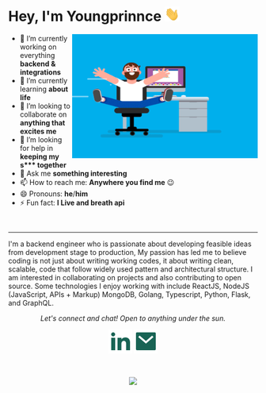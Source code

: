 # Hey,  I'm Youngprinnce <img src="https://raw.githubusercontent.com/youngprinnce/youngprinnce/master/assets/gifs/Hi.gif" width="30px">

<img align="right" height="250" width="375" alt="GIF" src="https://raw.githubusercontent.com/youngprinnce/youngprinnce/master/assets/gifs/coder.gif" />

- 🔭 I’m currently working on everything **backend & integrations**
- 🌱 I’m currently learning **about life**
- 👯 I’m looking to collaborate on **anything that excites me**
- 🤔 I’m looking for help in **keeping my s\*\*\* together**
- 💬 Ask me **something interesting**
- 📫 How to reach me: **Anywhere you find me** 😉
- 😄 Pronouns: **he**/**him**
- ⚡ Fun fact: **I Live and breath api**

<br>

---

I'm a backend engineer who is passionate about developing feasible ideas from development stage to production, My passion has led me to believe coding is not just about writing working codes, it about writing clean, scalable, code that follow widely used pattern and architectural structure. I am interested in collaborating on projects and also contributing to open source. Some technologies I enjoy working with include ReactJS, NodeJS (JavaScript, APIs + Markup) MongoDB, Golang, Typescript, Python, Flask, and GraphQL.

<p align="center">
  <i>Let's connect and chat! Open to anything under the sun.</i>

  <p align="center">
    <!-- <a href="https://twitter.com/debdutgoswami" alt="Twitter"><img src="https://raw.githubusercontent.com/debdutgoswami/debdutgoswami/master/assets/svg/twitter.svg"></a> -->
    <a href="https://www.linkedin.com/in/ajiboye-adedotun/" alt="Linkedin"><img src="https://raw.githubusercontent.com/youngprinnce/youngprinnce/master/assets/svg/linkedin.svg"></a>
    <a href="mailto:ajiboyeadedotun16@gmail.com" alt="Email me"><img src="https://raw.githubusercontent.com/youngprinnce/youngprinnce/master/assets/svg/mail.svg"></a>
    <!-- <a href="#" alt="My Portfolio"><img src="assets/svg/external.svg" /></a> -->
  </p>
  <br>
  <p align="center">
    <img src="https://komarev.com/ghpvc/?username=youngprinnce&label=PROFILE+VIEWS" />
  </p>
</p>
